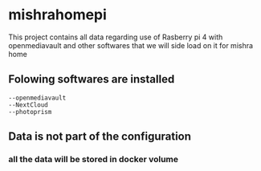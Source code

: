# mishrahomepi
This project contains all data regarding use of Rasberry pi 4 with openmediavault and other softwares that we will side load on it for mishra home
## Folowing softwares are installed
    --openmediavault
    --NextCloud
    --photoprism
    
## Data is not part of the configuration
### all the data will be stored in docker volume
